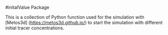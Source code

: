 #initalValue Package

This is a collection of Python function used for the simulation with [Metos3d] (https://metos3d.github.io/) to start the simulation with different initial tracer concentrations.
